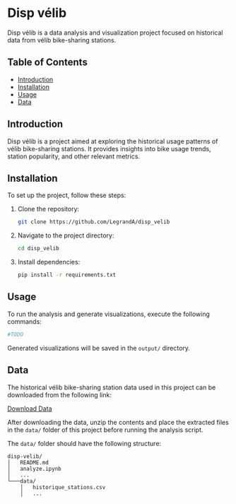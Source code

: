 # Disp vélib

Disp vélib is a data analysis and visualization project focused on historical data from vélib bike-sharing stations.

## Table of Contents

- [Introduction](#introduction)
- [Installation](#installation)
- [Usage](#usage)
- [Data](#data)

## Introduction

Disp vélib is a project aimed at exploring the historical usage patterns of vélib bike-sharing stations. 
It provides insights into bike usage trends, station popularity, and other relevant metrics.

## Installation

To set up the project, follow these steps:

1. Clone the repository:

    ```bash
    git clone https://github.com/LegrandA/disp_velib
    ```

2. Navigate to the project directory:

    ```bash
    cd disp_velib
    ```

3. Install dependencies:

    ```bash
    pip install -r requirements.txt
    ```

## Usage

To run the analysis and generate visualizations, execute the following commands:

```bash
#TODO
```

Generated visualizations will be saved in the `output/` directory.

## Data

The historical vélib bike-sharing station data used in this project can be downloaded from the following link:

[Download Data](https://github.com/lovasoa/historique-velib-opendata/releases/download/new/stations.zip)

After downloading the data, unzip the contents and place the extracted files in the `data/` folder of this project before running the analysis script.

The `data/` folder should have the following structure:

```
disp-velib/
│   README.md
│	analyze.ipynb
│   ...
└───data/
    │   historique_stations.csv
    │   ...